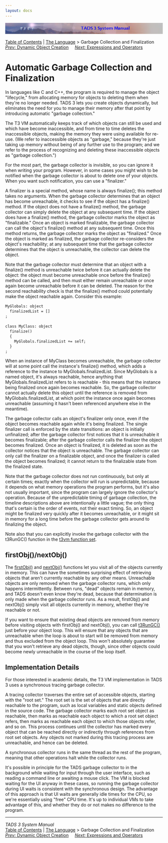 ```yaml
---
layout: docs
---
```

<div class="topbar">

<img src="topbar.jpg" data-border="0" />

</div>

<div class="nav">

<a href="toc.html" class="nav">Table of Contents</a> \|
<a href="langsec.html" class="nav">The Language</a> \> Garbage Collection
and Finalization  
<span class="navnp"><a href="dynobj.html" class="nav"><em>Prev:</em> Dynamic Object
Creation</a>    
<a href="expr.html" class="nav"><em>Next:</em> Expressions and
Operators</a>     </span>

</div>

<div class="main">

# Automatic Garbage Collection and Finalization

In languages like C and C++, the program is required to manage the
object "lifecycle," from allocating memory for objects to deleting them
when they're no longer needed. TADS 3 lets you create objects
dynamically, but eliminates the need for you to manage their memory
after that point by introducing automatic "garbage collection."

The T3 VM automatically keeps track of which objects can still be used
and which have become inaccessible, and from time to time deletes the
inaccessible objects, making the memory they were using available for
re-use. (We refer to inaccessible objects as "garbage," because they're
just taking up memory without being of any further use to the program;
and we refer to the process of recognizing and deleting these
inaccessible objects as "garbage collection.")

For the most part, the garbage collector is invisible, so you can ignore
it when writing your program. However, in some cases you might wish to
be notified when the garbage collector is about to delete one of your
objects. When you want such notification, you can use a "finalizer."

A finalizer is a special method, whose name is always
<span class="code">finalize()</span>; this method takes no arguments.
When the garbage collector determines that an object has become
unreachable, it checks to see if the object has a
<span class="code">finalize()</span> method. If the object does not have
a <span class="code">finalize()</span> method, the garbage collector can
simply delete the object at any subsequent time. If the object does have
a <span class="code">finalize()</span> method, the garbage collector
marks the object as "finalizable." Once an object is marked finalizable,
the garbage collector can call the object's
<span class="code">finalize()</span> method at any subsequent time. Once
this method returns, the garbage collector marks the object as
"finalized." Once the object is marked as finalized, the garbage
collector re-considers the object's reachability; at any subsequent time
that the garbage collector determines that the object is unreachable,
the collector can delete the object.

Note that the garbage collector must determine that an object with a
<span class="code">finalize()</span> method is unreachable twice before
it can actually delete the object: the object must become unreachable
once before the <span class="code">finalize()</span> method can be
called, and then must either remain unreachable or once again become
unreachable before it can be deleted. The reason for the second
reachability check is that the <span class="code">finalize()</span>
method could potentially make the object reachable again. Consider this
example:

<div class="code">

    MyGlobals: object
      finalizedList = []
    ;

    class MyClass: object
      finalize()
      {
        MyGlobals.finalizedList += self;
      }
    ;

</div>

When an instance of <span class="code">MyClass</span> becomes
unreachable, the garbage collector will at some point call the
instance's <span class="code">finalize()</span> method, which adds a
reference to the instance to
<span class="code">MyGlobals.finalizedList</span>. Since
<span class="code">MyGlobals</span> is a named object, it's always
reachable, hence anything that
<span class="code">MyGlobals.finalizedList</span> refers to is
reachable - this means that the instance being finalized once again
becomes reachable. So, the garbage collector cannot actually delete this
object until the reference is removed from
<span class="code">MyGlobals.finalizedList</span>, at which point the
instance once again becomes unreachable (assuming it hasn't been
referenced anywhere else in the meantime).

The garbage collector calls an object's finalizer only once, even if the
object becomes reachable again while it's being finalized. The single
finalizer call is enforced by the state transitions: an object is
initially unfinalized; after the garbage collector first notices that it
is unreachable it becomes finalizable; after the garbage collector calls
the finalizer the object becomes finalized. Once an object is finalized,
it is deleted as soon as the collector notices that the object is
unreachable. The garbage collector can only call the finalizer on a
finalizable object, and once the finalizer is called the object becomes
finalized; it cannot return to the finalizable state from the finalized
state.

Note that the garbage collector does not run continuously, but only at
certain times; exactly when the collector will run is unpredictable,
because it depends on what memory operations the program performs, but
it's also not usually important, since the program can largely ignore
the collector's operation. Because of the unpredictable timing of
garbage collection, the timeline descriptions above are intentionally a
little vague; the only thing that's certain is the order of events, not
their exact timing. So, an object might be finalized very quickly after
it becomes unreachable, or it might sit in memory for a long time before
the garbage collector gets around to finalizing the object.

Note also that you can explicitly invoke the garbage collector with the
<span class="code">t3RunGC()</span> function in the [t3vm function
set](t3vm.html).

## firstObj()/nextObj()

The [<span class="code">firstObj()</span>](tadsgen.html#firstObj) and
[<span class="code">nextObj()</span>](tadsgen.html#nextObj) functions let
you visit all of the objects currently in memory. This can have the
sometimes surprising effect of retrieving objects that aren't currently
reachable by any other means. Unreachable objects are only removed when
the garbage collector runs, which only happens intermittently. Between
runs, "dead" objects remain in memory, and TADS doesn't even know
they're dead, because that determination is only made when the garbage
collector runs. As a result, <span class="code">firstObj()</span> and
<span class="code">nextObj()</span> simply visit all objects currently
in memory, whether they're reachable or not.

If you want to ensure that existing dead objects are removed from memory
before visiting objects with <span class="code">firstObj()</span> and
<span class="code">nextObj()</span>, you can call
[<span class="code">t3RunGC()</span>](t3vm.html#t3RunGC) just before your
object loop. This will ensure that any objects that are unreachable when
the loop is about to start will be removed from memory and thus excluded
from the object loop. This won't absolutely guarantee that you won't
retrieve any dead objects, though, since other objects could become
newly unreachable in the course of the loop itself.

## Implementation Details

For those interested in academic details, the T3 VM implementation in
TADS 3 uses a synchronous tracing garbage collector.

A tracing collector traverses the entire set of accessible objects,
starting with the "root set." The root set is the set of objects that
are directly reachable to the program, such as local variables and
static objects defined in the source code. The garbage collector marks
each root set object as reachable, then marks as reachable each object
to which a root set object refers, then marks as reachable each object
to which those objects refer, and so on. This process continues until
the collector has marked every object that can be reached directly or
indirectly through references from root set objects. Any objects not
marked during this tracing process are unreachable, and hence can be
deleted.

A synchronous collector runs in the same thread as the rest of the
program, meaning that other operations halt while the collector runs.

It's possible in principle for the TADS garbage collector to in the
background while waiting for input through the user interface, such as
reading a command line or awaiting a mouse click. The VM is blocked
waiting for the UI anyway in these cases, so running the garbage
collector during UI waits is consistent with the synchronous design. The
advantage of this approach is that UI waits are generally idle times for
the CPU, so we're essentially using "free" CPU time. It's up to
individual VMs to take advantage of this, and whether they do or not
makes no difference to the program.

</div>

------------------------------------------------------------------------

<div class="navb">

*TADS 3 System Manual*  
<a href="toc.html" class="nav">Table of Contents</a> \|
<a href="langsec.html" class="nav">The Language</a> \> Garbage Collection
and Finalization  
<span class="navnp"><a href="dynobj.html" class="nav"><em>Prev:</em> Dynamic Object
Creation</a>    
<a href="expr.html" class="nav"><em>Next:</em> Expressions and
Operators</a>     </span>

</div>
